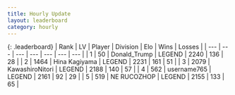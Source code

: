 ```yaml
---
title: Hourly Update
layout: leaderboard
category: hourly
---
```


{: .leaderboard}
| Rank | LV | Player | Division | Elo | Wins | Losses |
| --- | --- | --- | --- | --- | --- | --- |
| <span data-change="0">1</span> | 50 | <span title="ID: 515520">Donald_Trump</span> | LEGEND | <span data-change="0">2240</span> | <span data-change="0">136</span> | <span data-change="0">28</span> |
| <span data-change="0">2</span> | 1464 | <span title="ID: 315148">Hina Kagiyama</span> | LEGEND | <span data-change="10">2231</span> | <span data-change="2">161</span> | <span data-change="0">51</span> |
| <span data-change="0">3</span> | 2079 | <span title="ID: 164871">KawashiroNitori</span> | LEGEND | <span data-change="0">2188</span> | <span data-change="0">140</span> | <span data-change="0">57</span> |
| <span data-change="0">4</span> | 562 | <span title="ID: 188640">username765</span> | LEGEND | <span data-change="0">2161</span> | <span data-change="0">92</span> | <span data-change="0">29</span> |
| <span data-change="0">5</span> | 519 | <span title="ID: 335720">NE RUCOZHOP</span> | LEGEND | <span data-change="0">2155</span> | <span data-change="0">133</span> | <span data-change="0">65</span> |